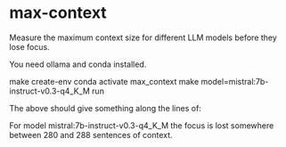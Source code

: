 # max-context

Measure the maximum context size for different LLM models before they lose focus.

You need ollama and conda installed.

make create-env
conda activate max_context
make model=mistral:7b-instruct-v0.3-q4_K_M run

The above should give something along the lines of:

For model mistral:7b-instruct-v0.3-q4_K_M the focus is lost somewhere between 280 and 288 sentences of context.
